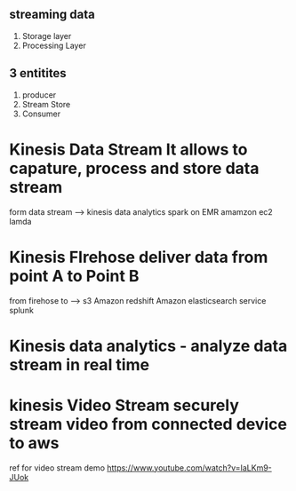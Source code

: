 ## streaming data
1. Storage layer
2. Processing Layer


## 3 entitites
1. producer
2. Stream Store
3. Consumer


# Kinesis Data Stream It allows to capature, process and store data stream 
form data stream --> kinesis data analytics
                     spark on EMR
                     amamzon ec2
                     lamda 
# Kinesis FIrehose deliver data from point A to Point B
from firehose to --> s3
                     Amazon redshift
                     Amazon elasticsearch service
                     splunk


# Kinesis data analytics - analyze data stream in real time


# kinesis Video Stream securely stream video from connected device to aws
ref for video stream demo
https://www.youtube.com/watch?v=IaLKm9-JUok